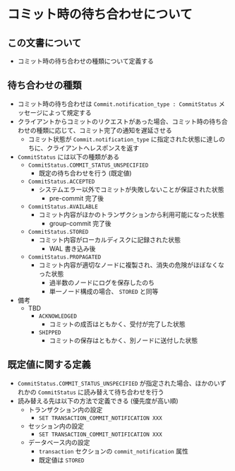 # コミット時の待ち合わせについて

## この文書について

* コミット時の待ち合わせの種類について定義する

## 待ち合わせの種類

* コミット時の待ち合わせは `Commit.notification_type : CommitStatus` メッセージによって規定する
* クライアントからコミットのリクエストがあった場合、コミット時の待ち合わせの種類に応じて、コミット完了の通知を遅延させる
  * コミット状態が `Commit.notification_type` に指定された状態に達しのちに、クライアントへレスポンスを返す
* `CommitStatus` には以下の種類がある
  * `CommitStatus.COMMIT_STATUS_UNSPECIFIED`
    * 既定の待ち合わせを行う (既定値)
  * `CommitStatus.ACCEPTED`
    * システムエラー以外でコミットが失敗しないことが保証された状態
      * pre-commit 完了後
  * `CommitStatus.AVAILABLE`
    * コミット内容がほかのトランザクションから利用可能になった状態
      * group-commit 完了後
  * `CommitStatus.STORED`
    * コミット内容がローカルディスクに記録された状態
      * WAL 書き込み後
  * `CommitStatus.PROPAGATED`
    * コミット内容が適切なノードに複製され、消失の危険がほぼなくなった状態
      * 過半数のノードにログを保存したのち
      * 単一ノード構成の場合、 `STORED` と同等
* 備考
  * TBD
    * `ACKNOWLEDGED`
      * コミットの成否はともかく、受付が完了した状態
    * `SHIPPED`
      * コミットの保存はともかく、別ノードに送付した状態

## 既定値に関する定義

* `CommitStatus.COMMIT_STATUS_UNSPECIFIED` が指定された場合、ほかのいずれかの `CommitStatus` に読み替えて待ち合わせを行う
* 読み替える先は以下の方法で定義できる (優先度が高い順)
  * トランザクション内の設定
    * `SET TRANSACTION_COMMIT_NOTIFICATION XXX`
  * セッション内の設定
    * `SET TRANSACTION_COMMIT_NOTIFICATION XXX`
  * データベース内の設定
    * `transaction` セクションの `commit_notification` 属性
    * 既定値は `STORED`
